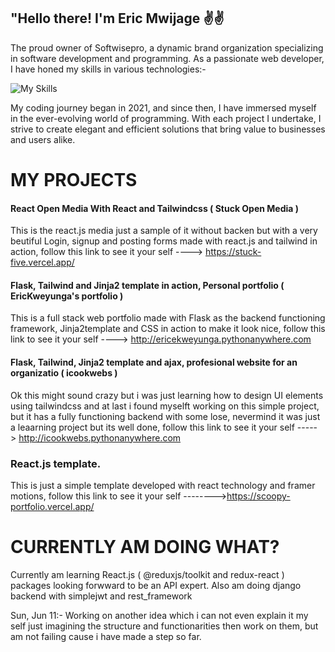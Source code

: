 ## "Hello there! I'm Eric Mwijage ✌✌


The proud owner of Softwisepro, a dynamic brand organization specializing in software development and programming. As a passionate web developer, I have honed my skills in various technologies:-

![My Skills](https://skillicons.dev/icons?i=py,git,github,bootstrap,react,tailwindcss,django,flask,html,css,postman,php)

My coding journey began in 2021, and since then, I have immersed myself in the ever-evolving world of programming. With each project I undertake, I strive to create elegant and efficient solutions that bring value to businesses and users alike.


# MY PROJECTS


<!-- ![My Skills](https://skillicons.dev/icons?i=py,git,github,bootstrap,react,tailwindcss,django,flask,html,css,postman,php) -->
#### React Open Media With React and Tailwindcss ( Stuck Open Media )
This is the react.js media just a sample of it without backen but with a very beutiful Login, signup and posting forms made with react.js and tailwind in action, follow this link to see it your self ----> https://stuck-five.vercel.app/


#### Flask, Tailwind and Jinja2 template in action, Personal portfolio ( EricKweyunga's portfolio )
This is a full stack web portfolio made with Flask as the backend functioning framework, Jinja2template and CSS in action to make it look nice, follow this link to see it your self ----> http://ericekweyunga.pythonanywhere.com

#### Flask, Tailwind, Jinja2 template and ajax, profesional website for an organizatio ( icookwebs )
Ok this might sound crazy but i was just learning how to design UI elements using tailwindcss and at last i found myselft working on this simple project, but it has a fully functioning backend with some lose, nevermind it was just a leaarning project but its well done, follow this link to see it your self -----> http://icookwebs.pythonanywhere.com

### React.js template.
This is just a simple template developed with react technology and framer motions, follow this link to see it your self -------->https://scoopy-portfolio.vercel.app/

# CURRENTLY AM DOING WHAT?
Currently am learning  React.js ( @reduxjs/toolkit and redux-react ) packages looking forwward to be an API expert.
Also am doing django backend with simplejwt and rest_framework

Sun, Jun 11:- Working on another idea which i can not even explain it my self just imagining the structure and functionarities then work on them, but am not failing cause i have made a step so far.
